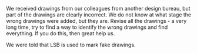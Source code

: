We received drawings from our colleagues from another design bureau, but part of the drawings are clearly incorrect. We do not know at what stage the wrong drawings were added, but they are. Revise all the drawings - a very long time, try to find a way to identify the wrong drawings and find everything. If you do this, then great help us.

We were told that LSB is used to mark fake drawings.
